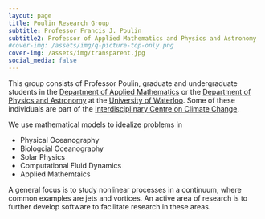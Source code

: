 ```yaml
---
layout: page
title: Poulin Research Group
subtitle: Professor Francis J. Poulin 
subtitle2: Professor of Applied Mathematics and Physics and Astronomy
#cover-img: /assets/img/q-picture-top-only.png
cover-img: /assets/img/transparent.jpg
social_media: false
---
```


This group consists of Professor Poulin, graduate and undergraduate students 
in the [Department of Applied Mathematics](https://uwaterloo.ca/applied-mathematics/) 
or the [Department of Physics and Astronomy](https://uwaterloo.ca/physics-astronomy/) 
at the [University of Waterloo](https://uwaterloo.ca/). 
Some of these individuals are part of the [Interdisciplinary Centre on Climate Change](https://uwaterloo.ca/climate-centre/).

We use mathematical models to idealize problems in 
* Physical Oceanography
* Biologcial Oceanography
* Solar Physics
* Computational Fluid Dynamics
* Applied Mathemtaics

A general focus is to study nonlinear processes in a continuum, where common examples are jets and vortices. An active area of research is to further develop software to facilitate research in these areas.
